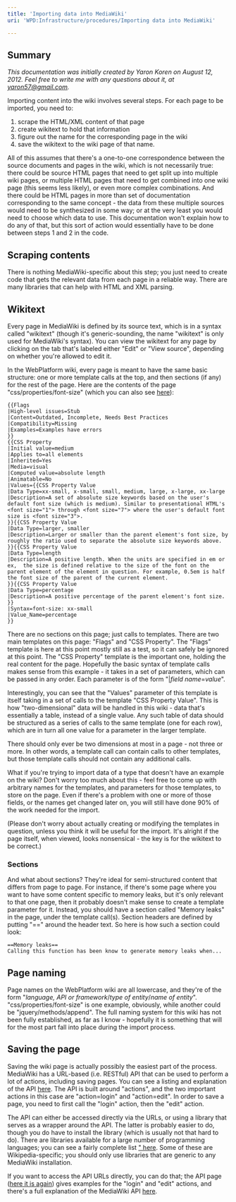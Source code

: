 ```yaml
---
title: 'Importing data into MediaWiki'
uri: 'WPD:Infrastructure/procedures/Importing data into MediaWiki'

---
```

## Summary

*This documentation was initially created by Yaron Koren on August 12, 2012. Feel free to write me with any questions about it, at yaron57@gmail.com.*

Importing content into the wiki involves several steps. For each page to be imported, you need to:

1.  scrape the HTML/XML content of that page
2.  create wikitext to hold that information
3.  figure out the name for the corresponding page in the wiki
4.  save the wikitext to the wiki page of that name.

All of this assumes that there's a one-to-one correspondence between the source documents and pages in the wiki, which is not necessarily true: there could be source HTML pages that need to get split up into multiple wiki pages, or multiple HTML pages that need to get combined into one wiki page (this seems less likely), or even more complex combinations. And there could be HTML pages in more than set of documentation corresponding to the same concept - the data from these multiple sources would need to be synthesized in some way; or at the very least you would need to choose which data to use. This documentation won't explain how to do any of that, but this sort of action would essentially have to be done between steps 1 and 2 in the code.

## Scraping contents

There is nothing MediaWiki-specific about this step; you just need to create code that gets the relevant data from each page in a reliable way. There are many libraries that can help with HTML and XML parsing.

## Wikitext

Every page in MediaWiki is defined by its source text, which is in a syntax called "wikitext" (though it's generic-sounding, the name "wikitext" is only used for MediaWiki's syntax). You can view the wikitext for any page by clicking on the tab that's labeled either "Edit" or "View source", depending on whether you're allowed to edit it.

In the WebPlatform wiki, every page is meant to have the same basic structure: one or more template calls at the top, and then sections (if any) for the rest of the page. Here are the contents of the page "css/properties/font-size" (which you can also see [here](http://webplatform.org/d/index.php?title=css/properties/font-size&action=edit)):

    {{Flags
    |High-level issues=Stub
    |Content=Outdated, Incomplete, Needs Best Practices
    |Compatibility=Missing
    |Examples=Examples have errors
    }}
    {{CSS Property
    |Initial value=medium
    |Applies to=all elements
    |Inherited=Yes
    |Media=visual
    |Computed value=absolute length
    |Animatable=No
    |Values={{CSS Property Value
    |Data Type=xx-small, x-small, small, medium, large, x-large, xx-large
    |Description=A set of absolute size keywords based on the user's default font size (which is medium). Similar to presentational HTML's <font size="1"> through <font size="7"> where the user's default font size is <font size="3">.
    }}{{CSS Property Value
    |Data Type=larger, smaller
    |Description=Larger or smaller than the parent element's font size, by roughly the ratio used to separate the absolute size keywords above.
    }}{{CSS Property Value
    |Data Type=length
    |Description=A positive length. When the units are specified in em or ex,  the size is defined relative to the size of the font on the parent element of the element in question. For example, 0.5em is half the font size of the parent of the current element.
    }}{{CSS Property Value
    |Data Type=percentage
    |Description=A positive percentage of the parent element's font size.
    }}
    |Syntax=font-size: xx-small
    |Value_Name=percentage
    }}

There are no sections on this page; just calls to templates. There are two main templates on this page: "Flags" and "CSS Property". The "Flags" template is here at this point mostly still as a test, so it can safely be ignored at this point. The "CSS Property" template is the important one, holding the real content for the page. Hopefully the basic syntax of template calls makes sense from this example - it takes in a set of parameters, which can be passed in any order. Each parameter is of the form "|*field name*=*value*".

Interestingly, you can see that the "Values" parameter of this template is itself taking in a set of calls to the template "CSS Property Value". This is how "two-dimensional" data will be handled in this wiki - data that's essentially a table, instead of a single value. Any such table of data should be structured as a series of calls to the same template (one for each row), which are in turn all one value for a parameter in the larger template.

There should only ever be two dimensions at most in a page - not three or more. In other words, a template call can contain calls to other templates, but those template calls should not contain any additional calls.

What if you're trying to import data of a type that doesn't have an example on the wiki? Don't worry too much about this - feel free to come up with arbitrary names for the templates, and parameters for those templates, to store on the page. Even if there's a problem with one or more of those fields, or the names get changed later on, you will still have done 90% of the work needed for the import.

(Please don't worry about actually creating or modifying the templates in question, unless you think it will be useful for the import. It's alright if the page itself, when viewed, looks nonsensical - the key is for the wikitext to be correct.)

### Sections

And what about sections? They're ideal for semi-structured content that differs from page to page. For instance, if there's some page where you want to have some content specific to memory leaks, but it's only relevant to that one page, then it probably doesn't make sense to create a template parameter for it. Instead, you should have a section called "Memory leaks" in the page, under the template call(s). Section headers are defined by putting "==" around the header text. So here is how such a section could look:

    ==Memory leaks==
    Calling this function has been know to generate memory leaks when...

## Page naming

Page names on the WebPlatform wiki are all lowercase, and they're of the form "*language, API or framework*/*type of entity*/*name of entity*". "css/properties/font-size" is one example, obviously, while another could be "jquery/methods/append". The full naming system for this wiki has not been fully established, as far as I know - hopefully it is something that will for the most part fall into place during the import process.

## Saving the page

Saving the wiki page is actually possibly the easiest part of the process. MediaWiki has a URL-based (i.e. RESTful) API that can be used to perform a lot of actions, including saving pages. You can see a listing and explanation of the API [here](http://webplatform.org/d/api.php). The API is built around "actions", and the two important actions in this case are "action=login" and "action=edit". In order to save a page, you need to first call the "login" action, then the "edit" action.

The API can either be accessed directly via the URLs, or using a library that serves as a wrapper around the API. The latter is probably easier to do, though you do have to install the library (which is usually not that hard to do). There are libraries available for a large number of programming languages; you can see a fairly complete list [" here](http://en.wikipedia.org/wiki/Wikipedia:Creating_a_bot#Programming_languages_and_libraries). Some of these are Wikipedia-specific; you should only use libraries that are generic to any MediaWiki installation.

If you want to access the API URLs directly, you can do that; the API page ([here it is again](http://webplatform.org/d/api.php)) gives examples for the "login" and "edit" actions, and there's a full explanation of the MediaWiki API [here](http://www.mediawiki.org/wiki/API:Main_page).
